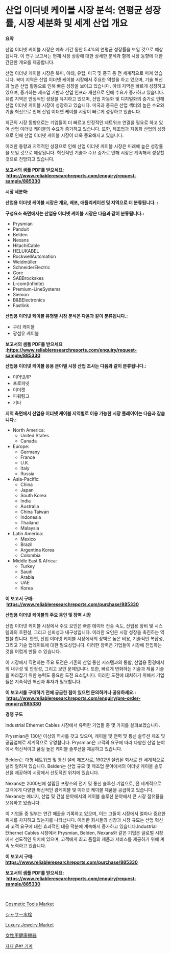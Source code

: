 <p><h1>산업 이더넷 케이블 시장 분석: 연평균 성장률, 시장 세분화 및 세계 산업 개요</h1></p><p><strong>요약</strong></p>
<p><p>산업 이더넷 케이블 시장은 예측 기간 동안 5.4%의 연평균 성장률을 보일 것으로 예상됩니다. 이 연구 보고서는 현재 시장 상황에 대한 상세한 분석과 함께 시장 동향에 대한 간단한 개요를 제공합니다. </p><p>산업 이더넷 케이블 시장은 북미, 아태, 유럽, 미국 및 중국 등 전 세계적으로 퍼져 있습니다. 북미 지역은 산업 이더넷 케이블 시장에서 주요한 역할을 하고 있으며, 기술 혁신과 높은 산업 활동으로 인해 빠른 성장을 보이고 있습니다. 아태 지역은 빠르게 성장하고 있으며, 증가하는 제조업 기반과 산업 인프라 개선으로 인해 수요가 증가하고 있습니다. 유럽 지역은 안정적인 성장을 유지하고 있으며, 산업 자동화 및 디지털화의 증가로 인해 산업 이더넷 케이블 시장이 성장하고 있습니다. 미국과 중국은 산업 섹터의 높은 수요와 기술 혁신으로 인해 산업 이더넷 케이블 시장이 빠르게 성장하고 있습니다. </p><p>최근의 시장 동향으로는 기업들이 더 빠르고 안정적인 네트워크 연결을 필요로 하고 있어 산업 이더넷 케이블의 수요가 증가하고 있습니다. 또한, 제조업과 자동화 산업의 성장으로 인해 산업 이더넷 케이블 시장이 더욱 중요해지고 있습니다.</p><p>이러한 동향과 지역적인 성장으로 인해 산업 이더넷 케이블 시장은 미래에 높은 성장률을 보일 것으로 예상됩니다. 혁신적인 기술과 수요 증가로 인해 시장은 계속해서 성장할 것으로 전망되고 있습니다.</p></p>
<p><strong>보고서의 샘플 PDF를 받으세요: &nbsp;<a href="https://www.reliableresearchreports.com/enquiry/request-sample/885330">https://www.reliableresearchreports.com/enquiry/request-sample/885330</a></strong></p>
<p><strong>시장 세분화:</strong></p>
<p><strong> 산업용 이더넷 케이블 시장은 개요, 배포, 애플리케이션 및 지역으로 더 분류됩니다. :</strong></p>
<p><strong>구성요소 측면에서는 산업용 이더넷 케이블 시장은 다음과 같이 분류됩니다.:</strong></p>
<p><ul><li>Prysmian</li><li>Panduit</li><li>Belden</li><li>Nexans</li><li>HitachiCable</li><li>HELUKABEL</li><li>RockwellAutomation</li><li>Weidmüller</li><li>SchneiderElectric</li><li>Gore</li><li>SABBrockskes</li><li>L-com(Infinite)</li><li>Premium-LineSystems</li><li>Siemon</li><li>B&BElectronics</li><li>Fastlink</li></ul></p>
<p><strong> 산업용 이더넷 케이블 유형별 시장 분석은 다음과 같이 분류됩니다.:</strong></p>
<p><ul><li>구리 케이블</li><li>광섬유 케이블</li></ul></p>
<p><strong>보고서의 샘플 PDF를 받으세요 :<a href="https://www.reliableresearchreports.com/enquiry/request-sample/885330">https://www.reliableresearchreports.com/enquiry/request-sample/885330</a></strong></p>
<p><strong> 산업용 이더넷 케이블 응용 분야별 시장 산업 조사는 다음과 같이 분류됩니다.:</strong></p>
<p><ul><li>이더넷/IP</li><li>프로피넷</li><li>이더캣</li><li>파워링크</li><li>기타</li></ul></p>
<p><strong>지역 측면에서 산업용 이더넷 케이블 지역별로 이용 가능한 시장 플레이어는 다음과 같습니다.:</strong></p>
<p><ul>
    <li>
        North America:
        <ul>
            <li>United States</li>
            <li>Canada</li>
        </ul>
    </li>
    <li>
        Europe:
        <ul>
            <li>Germany</li>
            <li>France</li>
            <li>U.K.</li>
            <li>Italy</li>
            <li>Russia</li>
        </ul>
    </li>
    <li>
        Asia-Pacific:
        <ul>
            <li>China</li>
            <li>Japan</li>
            <li>South Korea</li>
            <li>India</li>
            <li>Australia</li>
            <li>China Taiwan</li>
            <li>Indonesia</li>
            <li>Thailand</li>
            <li>Malaysia</li>
        </ul>
    </li>
    <li>
        Latin America:
        <ul>
            <li>Mexico</li>
            <li>Brazil</li>
            <li>Argentina Korea</li>
            <li>Colombia</li>
        </ul>
    </li>
    <li>
        Middle East & Africa:
        <ul>
            <li>Turkey</li>
            <li>Saudi</li>
            <li>Arabia</li>
            <li>UAE</li>
            <li>Korea</li>
        </ul>
    </li>
    </ul></p>
<p><strong>이 보고서 구매: &nbsp;<a href="https://www.reliableresearchreports.com/purchase/885330">https://www.reliableresearchreports.com/purchase/885330</a></strong></p>
<p><strong>산업용 이더넷 케이블의 주요 동인 및 장벽 시장</strong></p>
<p><p>산업 이더넷 케이블 시장에서 주요 요인은 빠른 데이터 전송 속도, 산업용 장비 및 시스템과의 호환성, 그리고 신뢰성과 내구성입니다. 이러한 요인은 시장 성장을 촉진하는 역할을 합니다. 한편, 산업 이더넷 케이블 시장에서의 장벽은 높은 비용, 기술적인 복잡성, 그리고 기술 업데이트에 대한 필요성입니다. 이러한 장벽은 기업들이 시장에 진입하는 것을 어렵게 만들 수 있습니다.</p><p>이 시장에서 직면하는 주요 도전은 기존의 산업 통신 시스템과의 통합, 산업용 환경에서의 내구성 및 안정성, 그리고 보안 문제입니다. 또한, 빠르게 변화하는 기술과 제품 기술을 따라잡기 위한 능력도 중요한 도전 요소입니다. 이러한 도전에 대처하기 위해서 기업들은 지속적인 혁신과 투자가 필요합니다.</p></p>
<p><strong>이 보고서를 구매하기 전에 궁금한 점이 있으면 문의하거나 공유하세요.: &nbsp;<a href="https://www.reliableresearchreports.com/enquiry/pre-order-enquiry/885330">https://www.reliableresearchreports.com/enquiry/pre-order-enquiry/885330</a></strong></p>
<p><strong>경쟁 구도</strong></p>
<p><p>Industrial Ethernet Cables 시장에서 유력한 기업들 중 몇 가지를 살펴보겠습니다.</p><p>Prysmian은 130년 이상의 역사를 갖고 있으며, 케이블 및 전력 및 통신 솔루션 제조 및 공급업체로 세계적으로 유명합니다. Prysmian은 고객의 요구에 따라 다양한 산업 분야에서 혁신적이고 품질 높은 케이블 솔루션을 제공하고 있습니다.</p><p>Belden는 대형 네트워크 및 통신 설비 제조사로, 1902년 설립된 회사로 전 세계적으로 널리 알려져 있습니다. Belden는 산업 규모 및 제조업 분야에서의 이더넷 케이블 솔루션을 제공하여 시장에서 선도적인 위치에 있습니다.</p><p>Nexans는 2000년에 설립된 프랑스의 전기 및 통신 솔루션 기업으로, 전 세계적으로 고객에게 다양한 혁신적인 광케이블 및 이더넷 케이블 제품을 공급하고 있습니다. Nexans는 에너지, 산업 및 건설 분야에서의 케이블 솔루션 분야에서 큰 시장 점유율을 보유하고 있습니다.</p><p>이 기업들 중 일부는 연간 매출을 기록하고 있으며, 이는 그들이 시장에서 얼마나 중요한 위치를 차지하고 있는지를 나타냅니다. 이러한 회사들의 성장과 시장 규모는 산업 혁신과 고객 요구에 대한 효과적인 대응 덕분에 계속해서 증가하고 있습니다.Industrial Ethernet Cables 시장에서 Prysmian, Belden, Nexans와 같은 기업은 글로벌 시장에서 선도적인 위치에 있으며, 고객에게 최고 품질의 제품과 서비스를 제공하기 위해 계속 노력하고 있습니다.</p></p>
<p><strong>이 보고서 구매: &nbsp; <a href="https://www.reliableresearchreports.com/purchase/885330">https://www.reliableresearchreports.com/purchase/885330</a></strong></p>
<p><strong>보고서의 샘플 PDF를 받으세요: &nbsp;<a href="https://www.reliableresearchreports.com/enquiry/request-sample/885330">https://www.reliableresearchreports.com/enquiry/request-sample/885330</a></strong><strong></strong></p>
<p>&nbsp;</p>
<p><p><a href="https://github.com/Chiragrp22/Market-Research-Report-List-3/blob/main/cosmetic-tools-market.md">Cosmetic Tools Market</a></p><p><a href="https://medium.com/@zackaryhalvorson2023/%E3%82%B7%E3%83%A3%E3%83%AF%E3%83%BC%E3%83%95%E3%82%A9%E3%83%BC%E3%82%BB%E3%83%83%E3%83%88%E5%B8%82%E5%A0%B4-%E7%AB%B6%E4%BA%89%E5%88%86%E6%9E%90-%E5%B8%82%E5%A0%B4%E5%8B%95%E5%90%91-2031%E5%B9%B4%E3%81%BE%E3%81%A7%E3%81%AE%E4%BA%88%E6%B8%AC-d417d88505e0">シャワー水栓</a></p><p><a href="https://github.com/derrinmiltonellis35gcl/Market-Research-Report-List-1/blob/main/luxury-jewelry-market.md">Luxury Jewelry Market</a></p><p><a href="https://github.com/efcvopdgkdx128/Market-Research-Report-List-1/blob/main/98857264428.md">女性用健康機器</a></p><p><a href="https://github.com/fredrickeglers/Market-Research-Report-List-1/blob/main/93036074032.md">자재 운반 기계</a></p></p>